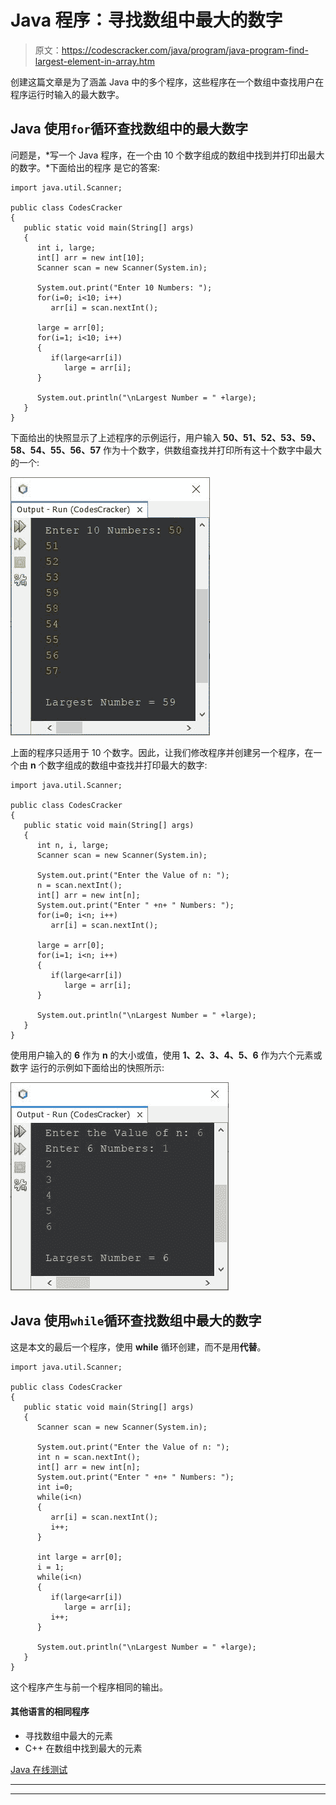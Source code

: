 # Java 程序：寻找数组中最大的数字

> 原文：<https://codescracker.com/java/program/java-program-find-largest-element-in-array.htm>

创建这篇文章是为了涵盖 Java 中的多个程序，这些程序在一个数组中查找用户在程序运行时输入的最大数字。

## Java 使用`for`循环查找数组中的最大数字

问题是，*写一个 Java 程序，在一个由 10 个数字组成的数组中找到并打印出最大的数字。*下面给出的程序 是它的答案:

```
import java.util.Scanner;

public class CodesCracker
{
   public static void main(String[] args)
   {
      int i, large;
      int[] arr = new int[10];
      Scanner scan = new Scanner(System.in);

      System.out.print("Enter 10 Numbers: ");
      for(i=0; i<10; i++)
         arr[i] = scan.nextInt();

      large = arr[0];
      for(i=1; i<10; i++)
      {
         if(large<arr[i])
            large = arr[i];
      }

      System.out.println("\nLargest Number = " +large);
   }
}
```

下面给出的快照显示了上述程序的示例运行，用户输入 **50、51、52、53、59、58、54、55、56、57** 作为十个数字，供数组查找并打印所有这十个数字中最大的一个:

![java find largest number in array](img/299ee0a16ce7b3016aa25d89c66bfdb5.png)

上面的程序只适用于 10 个数字。因此，让我们修改程序并创建另一个程序，在一个由 **n** 个数字组成的数组中查找并打印最大的数字:

```
import java.util.Scanner;

public class CodesCracker
{
   public static void main(String[] args)
   {
      int n, i, large;
      Scanner scan = new Scanner(System.in);

      System.out.print("Enter the Value of n: ");
      n = scan.nextInt();
      int[] arr = new int[n];
      System.out.print("Enter " +n+ " Numbers: ");
      for(i=0; i<n; i++)
         arr[i] = scan.nextInt();

      large = arr[0];
      for(i=1; i<n; i++)
      {
         if(large<arr[i])
            large = arr[i];
      }

      System.out.println("\nLargest Number = " +large);
   }
}
```

使用用户输入的 **6** 作为 **n** 的大小或值，使用 **1、2、3、4、5、6** 作为六个元素或数字 运行的示例如下面给出的快照所示:

![find largest number in array java](img/39e1a3cc053177b3cb28c6d55dc45dba.png)

## Java 使用`while`循环查找数组中最大的数字

这是本文的最后一个程序，使用 **while** 循环创建，而不是用**代替**。

```
import java.util.Scanner;

public class CodesCracker
{
   public static void main(String[] args)
   {
      Scanner scan = new Scanner(System.in);

      System.out.print("Enter the Value of n: ");
      int n = scan.nextInt();
      int[] arr = new int[n];
      System.out.print("Enter " +n+ " Numbers: ");
      int i=0;
      while(i<n)
      {
         arr[i] = scan.nextInt();
         i++;
      }

      int large = arr[0];
      i = 1;
      while(i<n)
      {
         if(large<arr[i])
            large = arr[i];
         i++;
      }

      System.out.println("\nLargest Number = " +large);
   }
}
```

这个程序产生与前一个程序相同的输出。

#### 其他语言的相同程序

*   寻找数组中最大的元素
*   C++ 在数组中找到最大的元素

[Java 在线测试](/exam/showtest.php?subid=1)

* * *

* * *